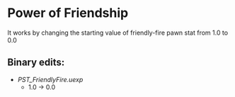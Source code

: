 # Power of Friendship

It works by changing the starting value of friendly-fire pawn stat from 1.0 to 0.0

## **Binary edits**:
- *PST_FriendlyFire.uexp*
  - 1.0 -> 0.0